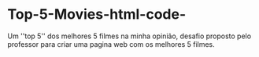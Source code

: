 # Top-5-Movies-html-code-
Um ''top 5'' dos melhores 5 filmes na minha opinião, desafio proposto pelo professor para criar uma pagina web com os melhores 5 filmes.
